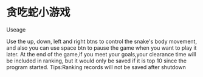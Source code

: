 # 贪吃蛇小游戏

Useage

Use the up, down, left and right btns to control the snake's body movement,
and also you can use space btn to pause the game when you want to play it later.
At the end of the game,if you meet your goals,your clearance time will be included in ranking,
but it would only be saved if it is top 10 since the program started.
Tips:Ranking records will not be saved after shutdown 
